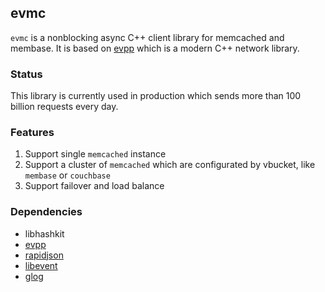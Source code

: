 evmc
---

`evmc` is a nonblocking async C++ client library for memcached and membase. It is based on [evpp](https://github.com/Qihoo360/evpp) which is a modern C++ network library.

### Status

This library is currently used in production which sends more than 100 billion requests every day.

### Features

1. Support single `memcached` instance
2. Support a cluster of `memcached` which are configurated by vbucket, like `membase` or `couchbase`
3. Support failover and load balance

### Dependencies

- libhashkit
- [evpp](https://github.com/nsqio/nsq)
- [rapidjson](https://github.com/nsqio/nsq)
- [libevent](https://github.com/libevent/libevent)
- [glog](https://github.com/google/glog)
